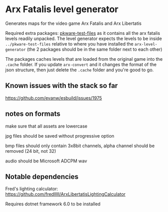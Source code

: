 # Arx Fatalis level generator

Generates maps for the video game Arx Fatalis and Arx Libertatis

Required extra packages: [pkware-test-files](https://github.com/meszaros-lajos-gyorgy/pkware-test-files)
as it contains all the arx fatalis levels readily unpacked. The level generator expects the levels to be
inside `../pkware-test-files` relative to where you have installed the `arx-level-generator` (the 2 packages
should be in the same folder next to each other)

The packages caches levels that are loaded from the original game into the `.cache` folder. If you update
`arx-convert` and it changes the format of the json structure, then just delete the `.cache` folder and you're
good to go.

## Known issues with the stack so far

https://github.com/evanw/esbuild/issues/1975

## notes on formats

make sure that all assets are lowercase

jpg files should be saved without progressive option

bmp files should only contain 3x8bit channels, alpha channel should be removed (24 bit, not 32)

audio should be Microsoft ADCPM wav

## Notable dependencies

Fred's lighting calculator: https://github.com/fredlllll/ArxLibertatisLightingCalculator

Requires dotnet framework 6.0 to be installed
